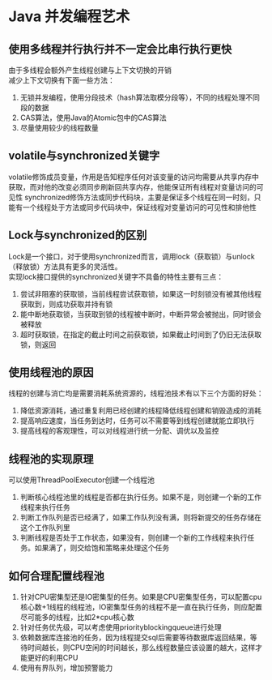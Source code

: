 # Java 并发编程艺术

## 使用多线程并行执行并不一定会比串行执行更快
由于多线程会额外产生线程创建与上下文切换的开销  
减少上下文切换有下面一些方法：
1. 无锁并发编程，使用分段技术（hash算法取模分段等），不同的线程处理不同段的数据
2. CAS算法，使用Java的Atomic包中的CAS算法
3. 尽量使用较少的线程数量

## volatile与synchronized关键字
volatile修饰成员变量，作用是告知程序任何对该变量的访问均需要从共享内存中获取，而对他的改变必须同步刷新回共享内存，他能保证所有线程对变量访问的可见性
synchronized修饰方法或同步代码块，主要是保证多个线程在同一时刻，只能有一个线程处于方法或同步代码块中，保证线程对变量访问的可见性和排他性

## Lock与synchronized的区别
Lock是一个接口，对于使用synchronized而言，调用lock（获取锁）与unlock（释放锁）方法具有更多的灵活性。  
实现lock接口提供的synchronized关键字不具备的特性主要有三点：
1. 尝试非阻塞的获取锁，当前线程尝试获取锁，如果这一时刻锁没有被其他线程获取到，则成功获取并持有锁
2. 能中断地获取锁，当获取到锁的线程被中断时，中断异常会被抛出，同时锁会被释放
3. 超时获取锁，在指定的截止时间之前获取锁，如果截止时间到了仍旧无法获取锁，则返回

## 使用线程池的原因
线程的创建与消亡均是需要消耗系统资源的，线程池技术有以下三个方面的好处：  
1. 降低资源消耗，通过重复利用已经创建的线程降低线程创建和销毁造成的消耗
2. 提高响应速度，当任务到达时，任务可以不需要等到线程创建就能立即执行
3. 提高线程的客观理性，可以对线程进行统一分配、调优以及监控

## 线程池的实现原理
可以使用ThreadPoolExecutor创建一个线程池
1. 判断核心线程池里的线程是否都在执行任务。如果不是，则创建一个新的工作线程来执行任务
2. 判断工作队列是否已经满了，如果工作队列没有满，则将新提交的任务存储在这个工作队列里
3. 判断线程是否处于工作状态，如果没有，则创建一个新的工作线程来执行任务。如果满了，则交给饱和策略来处理这个任务

## 如何合理配置线程池
1. 针对CPU密集型还是IO密集型的任务。如果是CPU密集型任务，可以配置cpu核心数+1线程的线程池，IO密集型任务的线程不是一直在执行任务，则应配置尽可能多的线程，比如2*cpu核心数
2. 针对任务优先级，可以考虑使用priorityblockingqueue进行处理
3. 依赖数据库连接池的任务，因为线程提交sql后需要等待数据库返回结果，等待时间越长，则CPU空闲的时间越长，那么线程数量应该设置的越大，这样才能更好的利用CPU
4. 使用有界队列，增加预警能力



